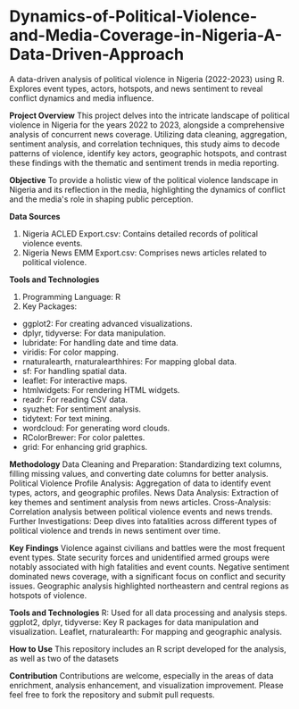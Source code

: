 # Dynamics-of-Political-Violence-and-Media-Coverage-in-Nigeria-A-Data-Driven-Approach
A data-driven analysis of political violence in Nigeria (2022-2023) using R. Explores event types, actors, hotspots, and news sentiment to reveal conflict dynamics and media influence.

**Project Overview**
This project delves into the intricate landscape of political violence in Nigeria for the years 2022 to 2023, alongside a comprehensive analysis of concurrent news coverage. Utilizing data cleaning, aggregation, sentiment analysis, and correlation techniques, this study aims to decode patterns of violence, identify key actors, geographic hotspots, and contrast these findings with the thematic and sentiment trends in media reporting.

**Objective**
To provide a holistic view of the political violence landscape in Nigeria and its reflection in the media, highlighting the dynamics of conflict and the media's role in shaping public perception.

**Data Sources**
1. Nigeria ACLED Export.csv: Contains detailed records of political violence events.
2. Nigeria News EMM Export.csv: Comprises news articles related to political violence.

**Tools and Technologies**
1. Programming Language: R
2. Key Packages:
- ggplot2: For creating advanced visualizations.
- dplyr, tidyverse: For data manipulation.
- lubridate: For handling date and time data.
- viridis: For color mapping.
- rnaturalearth, rnaturalearthhires: For mapping global data.
- sf: For handling spatial data.
- leaflet: For interactive maps.
- htmlwidgets: For rendering HTML widgets.
- readr: For reading CSV data.
- syuzhet: For sentiment analysis.
- tidytext: For text mining.
- wordcloud: For generating word clouds.
- RColorBrewer: For color palettes.
- grid: For enhancing grid graphics.

**Methodology**
Data Cleaning and Preparation: Standardizing text columns, filling missing values, and converting date columns for better analysis.
Political Violence Profile Analysis: Aggregation of data to identify event types, actors, and geographic profiles.
News Data Analysis: Extraction of key themes and sentiment analysis from news articles.
Cross-Analysis: Correlation analysis between political violence events and news trends.
Further Investigations: Deep dives into fatalities across different types of political violence and trends in news sentiment over time.

**Key Findings**
Violence against civilians and battles were the most frequent event types.
State security forces and unidentified armed groups were notably associated with high fatalities and event counts.
Negative sentiment dominated news coverage, with a significant focus on conflict and security issues.
Geographic analysis highlighted northeastern and central regions as hotspots of violence.

**Tools and Technologies**
R: Used for all data processing and analysis steps.
ggplot2, dplyr, tidyverse: Key R packages for data manipulation and visualization.
Leaflet, rnaturalearth: For mapping and geographic analysis.

**How to Use**
This repository includes an R script developed for the analysis, as well as two of the datasets

**Contribution**
Contributions are welcome, especially in the areas of data enrichment, analysis enhancement, and visualization improvement. Please feel free to fork the repository and submit pull requests.
